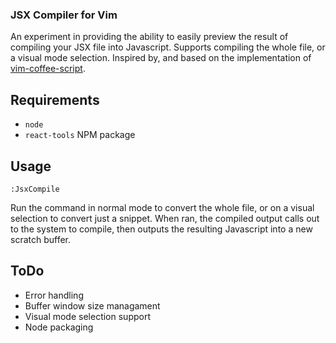### JSX Compiler for Vim

An experiment in providing the ability to easily preview the result of compiling your JSX file into Javascript. Supports compiling the whole file, or a visual mode selection. Inspired by, and based on the implementation of [vim-coffee-script](https://github.com/kchmck/vim-coffee-script).

## Requirements

* `node`
* `react-tools` NPM package

## Usage

`:JsxCompile`

Run the command in normal mode to convert the whole file, or on a visual selection to convert just a snippet. When ran, the compiled output calls out to the system to compile, then outputs the resulting Javascript into a new scratch buffer.

## ToDo

* Error handling
* Buffer window size managament
* Visual mode selection support
* Node packaging

